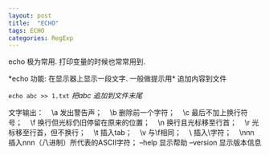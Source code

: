 ```yaml
---
layout: post
title:  "ECHO"
tags: ECHO
categories: RegExp
---
```



echo 极为常用.  打印变量的时候也常常用到.

\*echo 功能: 
在显示器上显示一段文字. 一般做提示用\* 追加内容到文件

`echo abc >> 1.txt`
*把abc 追加到文件末尾*




文字输出：
   \a 发出警告声；
   \b 删除前一个字符；
   \c 最后不加上换行符号；
   \f 换行但光标仍旧停留在原来的位置；
   \n 换行且光标移至行首；
   \r 光标移至行首，但不换行；
   \t 插入tab；
   \v 与\f相同；
   \\ 插入\字符；
   \nnn 插入nnn（八进制）所代表的ASCII字符；
–help 显示帮助
–version 显示版本信息


